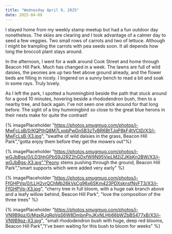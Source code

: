 ```yaml
---
title: "Wednesday April 9, 2025"
date: 2025-04-09
---
```


I stayed home from my weekly stamp meetup but had a fun outdoor day nonetheless.  The skies are clearing and I took advantage of a calmer day to seed a few veggies.  Two small rows of carrots and two of lettuce. Although I might be trampling the carrots with pea seeds soon.  It all depends how long the broccoli plant stays around.

In the afternoon, I went for a walk around Cook Street and home through Beacon Hill Park.  Much has changed in a week.  The lawns are full of wild daisies, the peonies are up two feet above ground already, and the flower beds are filling in nicely.  I lingered on a sunny bench to read a bit and soak in some rays.  Truly lovely.

As I left the park, I spotted a hummingbird beside the path that stuck around for a good 10 minutes, hovering beside a rhododendron bush, then to a nearby tree, and back again.  I've not seen one stick around for that long before.  The sight of a tiny hummingbird so close to the great blue herons in their nests make for quite the contrast!

{% imagePlaceholder "https://photos.smugmug.com/photos/i-MwFcLsB/0/KQPthQ8M7LxpbPwDn5B3zTvBR6BtTJqP8kF4tVCtD/X3/i-MwFcLsB-X3.jpg", "swathe of wild daisies in the grass, Beacon Hill Park","gotta enjoy them before they get the mowers out"%}

{% imagePlaceholder "https://photos.smugmug.com/photos/i-wGJbBgs/0/LD3hhGPbS9J2RZ2hGDxfW9N95VjpLM2jZJKbKn2BW/X3/i-wGJbBgs-X3.jpg","Peony stems pushing through the ground, Beacon Hill Park","smart supports which were added very early" %}

{% imagePlaceholder "https://photos.smugmug.com/photos/i-FfGHPVp/0/LLH2vrQChMb26kVsCg96x6SKm423PDXsknsfNvFT3/X3/i-FfGHPVp-X3.jpg", "cherry tree in full bloom, with a huge oak branch above and a leafy willow behind, Beacon Hill Park", "love the composition of the three trees" %}

{% imagePlaceholder "https://photos.smugmug.com/photos/i-VN9B9pz/0/MgxRJgRqVqS6W8DmbnPnJKxNLHtj66bWZbBS477xB/X3/i-VN9B9pz-X3.jpg", "small rhododendron bush with huge, deep red blooms, Beacon Hill Park","I've been waiting for this bush to bloom for weeks" %}